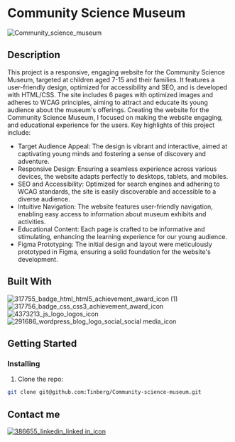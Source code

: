 # Community Science Museum

![Community_science_museum](https://github.com/Tinberg/Community-science-museum/assets/126072224/600638a2-753a-4132-aab8-e30ae16e8019)

## Description

This project is a responsive, engaging website for the Community Science Museum, targeted at children aged 7-15 and their families. It features a user-friendly design, optimized for accessibility and SEO, and is developed with HTML/CSS. The site includes 6 pages with optimized images and adheres to WCAG principles, aiming to attract and educate its young audience about the museum's offerings. Creating the website for the Community Science Museum, I focused on making the website engaging, and educational experience for the users.  Key highlights of this project include:

- Target Audience Appeal: The design is vibrant and interactive, aimed at captivating young minds and fostering a sense of discovery and adventure.
- Responsive Design: Ensuring a seamless experience across various devices, the website adapts perfectly to desktops, tablets, and mobiles.
- SEO and Accessibility: Optimized for search engines and adhering to WCAG standards, the site is easily discoverable and accessible to a diverse audience.
- Intuitive Navigation: The website features user-friendly navigation, enabling easy access to information about museum exhibits and activities.
- Educational Content: Each page is crafted to be informative and stimulating, enhancing the learning experience for our young audience.
- Figma Prototyping: The initial design and layout were meticulously prototyped in Figma, ensuring a solid foundation for the website's development.

## Built With
![317755_badge_html_html5_achievement_award_icon (1)](https://github.com/Tinberg/Rainydays/assets/126072224/38fa6731-648a-4696-a360-2333939feb36)  ![317756_badge_css_css3_achievement_award_icon](https://github.com/Tinberg/Rainydays/assets/126072224/1f673d3c-9820-481f-9610-3d22010c8359) 
![4373213_js_logo_logos_icon](https://github.com/Tinberg/Rainydays/assets/126072224/d877fa5d-c0f7-4dd0-beab-cca0b7c02da5)  ![291686_wordpress_blog_logo_social_social media_icon](https://github.com/Tinberg/Rainydays/assets/126072224/c6610c6e-c237-4f82-bd05-3b43c177c8c7) 

## Getting Started

### Installing

1. Clone the repo:

```bash
git clone git@github.com:Tinberg/Community-science-museum.git
```

## Contact me

[![386655_linkedin_linked in_icon](https://github.com/Tinberg/Rainydays/assets/126072224/ec1dfc29-cc5c-4c56-90c0-7c4b4808ba1c)](https://www.linkedin.com/in/mathias-tinberg-a13147113/)
